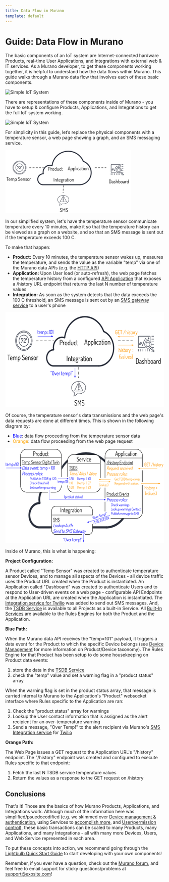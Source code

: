 ```yaml
---
title: Data Flow in Murano
template: default
---
```


# Guide: Data Flow in Murano

The basic components of an IoT system are Internet-connected hardware Products, real-time User Applications, and Integrations with external web & IT services.  As a Murano developer, to get these components working together, it is helpful to understand how the data flows within Murano.  This guide walks through a Murano data flow that involves each of these basic components.

<img src="/guides/assets/mdf-iot-simple-diagram.png" height="200" alt="Simple IoT System">


There are representations of these components inside of Murano - you have to setup & configure Products, Applications, and Integrations to get the full IoT system working.

<img src="/guides/assets/mdf-iot-simple-diagram-murano.png" height="200" alt="Simple IoT System">

For simplicity in this guide, let’s replace the physical components with a temperature sensor, a web page showing a graph, and an SMS messaging service. 

<img src="/guides/assets/mdf-iot-component-diagram.png" height="200" alt="Simple IoT System">

In our simplified system, let's have the temperature sensor communicate temperature every 10 minutes, make it so that the temperature history can be viewed as a graph on a website, and so that an SMS message is sent out if the temperature exceeds 100 C.  

To make that happen:
* **Product:** Every 10 minutes, the temperature sensor wakes up, measures the temperature, and sends the value as the variable "temp" via one of the Murano data APIs (e.g. the <a href="/reference/products/device-api/http/" target="_blank">HTTP API</a>)
* **Application:** Upon User load (or auto-refresh), the web page fetches the temperature history from a configured <a href="/guides/api-application/" target="_blank">API Application</a> that exposes a /history URL endpoint that returns the last N number of temperature values
* **Integration:** As soon as the system detects that the data exceeds the 100 C threshold, an SMS message is sent out by an <a href="/reference/services/twilio/" target="_blank">SMS gateway service</a> to a user's phone
 
<img src="/guides/assets/mdf-iot-component-external-flow.png" height="300" alt="Simple IoT System">

Of course, the temperature sensor's data transmissions and the web page's data requests are done at different times.  This is shown in the following diagram by:
* <span style="color:blue">Blue</span>: data flow proceeding from the temperature sensor data
* <span style="color:orange">Orange</span>: data flow proceeding from the web page request

<img src="/guides/assets/mdf-murano-internal-flow.png" height="300" alt="Simple IoT System">

Inside of Murano, this is what is happening:

**Project Configuration:**

A Product called "Temp Sensor" was created to authenticate temperature sensor Devices, and to manage all aspects of the Devices - all device traffic uses the Product URL created when the Product is instantiated.  An Application called "Dashboard" was created to authenticate Users and to respond to User-driven events on a web page - configurable API Endpoints at the Application URL are created when the Application is instantiated. The <a href="/reference/services/twilio/" target="_blank">Integration service for Twilio</a> was added to send out SMS messages.  And, the <a href="/reference/services/tsdb/" target="_blank">TSDB Service</a> is available to all Projects as a built-in Service.  All <a href="/reference/services/" target="_blank">Built-In Services</a> are available to the Rules Engines for both the Product and the Application.  

**Blue Path:** 

When the Murano data API receives the "temp=101" payload, it triggers a data event for the Product to which the specific Device belongs (see <a href="/guides/device-management/" target="_blank">Device Management</a> for more information on Product/Device taxonomy).  The Rules Engine for that Product has been setup to do some housekeeping on Product data events:
1. store the data in the <a href="/reference/services/tsdb/" target="_blank">TSDB Service</a>
2. check the "temp" value and set a warning flag in a "product status" array

When the warning flag is set in the product status array, that message is carried internal to Murano to the Application's "Product" websocket interface where Rules specific to the Application are ran:

1. Check the "product status" array for warnings
2. Lookup the User contact information that is assigned as the alert recipient for an over-temperature warning
3. Send a message, "Over Temp!" to the alert recipient via Murano's <a href="../../reference/services/twilio/" target="_blank">SMS Integration service</a> for <a href="https://www.twilio.com" target="_blank">Twilio</a>


**Orange Path:**

The Web Page issues a GET request to the Application URL's "/history" endpoint.  The "/history" endpoint was created and configured to execute Rules specific to that endpoint:

1. Fetch the last N TSDB service temperature values
2. Return the values as a response to the GET request on /history

## Conclusions

That's it!  Those are the basics of how Murano Products, Applications, and Integrations work. Although much of the information here was simplified/psuedocodified (e.g. we skimmed over <a href="/guides/device-management/" target="_blank">Device management & authentication</a>, using Services to <a href="/guides/keystore-service/" target="_blank">accomplish more</a>, and <a href="/guides/user-management/" target="_blank">User/permission control</a>), these basic transactions can be scaled to many Products, many Applications, and many Integrations - all with many more Devices, Users, and Web Service represented in each area.

To put these concepts into action, we recommend going through the <a href="/quickstarts/lightbulb/" target="_blank">Lightbulb Quick Start Guide</a> to start developing with your own components!

Remember, if you ever have a question, check out the <a href="https://community.exosite.com/" target="_blank">Murano forum</a>, and feel free to email support for sticky questions/problems at support@exosite.com!







